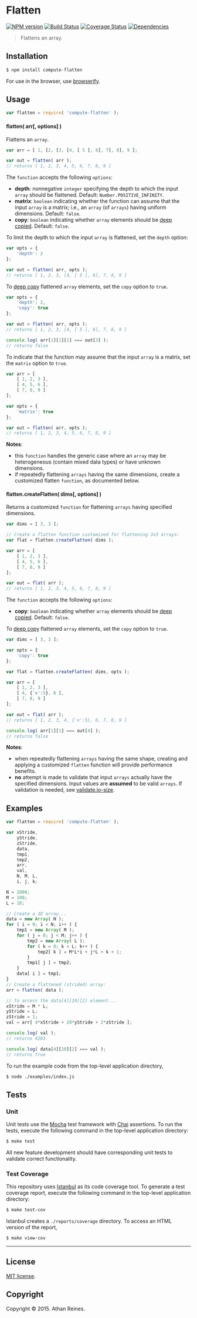 Flatten
===
[![NPM version][npm-image]][npm-url] [![Build Status][travis-image]][travis-url] [![Coverage Status][coveralls-image]][coveralls-url] [![Dependencies][dependencies-image]][dependencies-url]

> Flattens an array.


## Installation

``` bash
$ npm install compute-flatten
```

For use in the browser, use [browserify](https://github.com/substack/node-browserify).


## Usage

``` javascript
var flatten = require( 'compute-flatten' );
```

#### flatten( arr[, options] )

Flattens an `array`.

``` javascript
var arr = [ 1, [2, [3, [4, [ 5 ], 6], 7], 8], 9 ];

var out = flatten( arr );
// returns [ 1, 2, 3, 4, 5, 6, 7, 8, 9 ]
```

The `function` accepts the following `options`:
-	__depth__: nonnegative `integer` specifying the depth to which the input `array` should be flattened. Default: `Number.POSITIVE_INFINITY`.
-	__matrix__: `boolean` indicating whether the function can assume that the input `array` is a matrix; i.e., an `array` (of `arrays`) having uniform dimensions. Default: `false`.
-	__copy__: `boolean` indicating whether `array` elements should be [deep copied](https://github.com/kgryte/utils-copy). Default: `false`.

To limit the depth to which the input `array` is flattened, set the `depth` option:

``` javascript
var opts = {
	'depth': 2	
};

var out = flatten( arr, opts );
// returns [ 1, 2, 3, [4, [ 5 ], 6], 7, 8, 9 ]
```

To [deep copy](https://github.com/kgryte/utils-copy) flattened `array` elements, set the `copy` option to `true`.

``` javascript
var opts = {
	'depth': 2,
	'copy': true
};

var out = flatten( arr, opts );
// returns [ 1, 2, 3, [4, [ 5 ], 6], 7, 8, 9 ]

console.log( arr[1][1][1] === out[3] );
// returns false
```

To indicate that the function may assume that the input `array` is a matrix, set the `matrix` option to `true`.

``` javascript
var arr = [
	[ 1, 2, 3 ],
	[ 4, 5, 6 ],
	[ 7, 8, 9 ]
];

var opts = {
	'matrix': true
};

var out = flatten( arr, opts );
// returns [ 1, 2, 3, 4, 5, 6, 7, 8, 9 ]
```

__Notes__:
-	this `function` handles the generic case where an `array` may be heterogeneous (contain mixed data types) or have unknown dimensions. 
-	if repeatedly flattening `arrays` having the same dimensions, create a customized flatten `function`, as documented below.



#### flatten.createFlatten( dims[, options] )

Returns a customized `function` for flattening `arrays` having specified dimensions.

``` javascript
var dims = [ 3, 3 ];

// Create a flatten function customized for flattening 3x3 arrays:
var flat = flatten.createFlatten( dims );

var arr = [
	[ 1, 2, 3 ],
	[ 4, 5, 6 ],
	[ 7, 8, 9 ]
];

var out = flat( arr );
// returns [ 1, 2, 3, 4, 5, 6, 7, 8, 9 ]
```

The `function` accepts the following `options`:
-	__copy__: `boolean` indicating whether `array` elements should be [deep copied](https://github.com/kgryte/utils-copy). Default: `false`.


To [deep copy](https://github.com/kgryte/utils-copy) flattened `array` elements, set the `copy` option to `true`.

``` javascript
var dims = [ 3, 3 ];

var opts = {
	'copy': true
};

var flat = flatten.createFlatten( dims, opts );

var arr = [
	[ 1, 2, 3 ],
	[ 4, {'x':5}, 6 ],
	[ 7, 8, 9 ]
];

var out = flat( arr );
// returns [ 1, 2, 3, 4, {'x':5}, 6, 7, 8, 9 ]

console.log( arr[1][1] === out[4] );
// returns false
```


__Notes__:
-	when repeatedly flattening `arrays` having the same shape, creating and applying a customized `flatten` function will provide performance benefits.
-	__no__ attempt is made to validate that input `arrays` actually have the specified dimensions. Input values are __assumed__ to be valid `arrays`. If validation is needed, see [validate.io-size](https://github.com/validate-io/size).




## Examples

``` javascript
var flatten = require( 'compute-flatten' );

var xStride,
	yStride,
	zStride,
	data,
	tmp1,
	tmp2,
	arr,
	val,
	N, M, L,
	i, j, k;

N = 1000;
M = 100;
L = 10;

// Create a 3D array...
data = new Array( N );
for ( i = 0; i < N; i++ ) {
	tmp1 = new Array( M );
	for ( j = 0; j < M; j++ ) {
		tmp2 = new Array( L );
		for ( k = 0; k < L; k++ ) {
			tmp2[ k ] = M*L*i + j*L + k + 1;
		}
		tmp1[ j ] = tmp2;
	}
	data[ i ] = tmp1;
}
// Create a flattened (strided) array:
arr = flatten( data );

// To access the data[4][20][2] element...
xStride = M * L;
yStride = L;
zStride = 1;
val = arr[ 4*xStride + 20*yStride + 2*zStride ];

console.log( val );
// returns 4203

console.log( data[4][20][2] === val );
// returns true
```

To run the example code from the top-level application directory,

``` bash
$ node ./examples/index.js
```


## Tests

### Unit

Unit tests use the [Mocha](http://mochajs.org/) test framework with [Chai](http://chaijs.com) assertions. To run the tests, execute the following command in the top-level application directory:

``` bash
$ make test
```

All new feature development should have corresponding unit tests to validate correct functionality.


### Test Coverage

This repository uses [Istanbul](https://github.com/gotwarlost/istanbul) as its code coverage tool. To generate a test coverage report, execute the following command in the top-level application directory:

``` bash
$ make test-cov
```

Istanbul creates a `./reports/coverage` directory. To access an HTML version of the report,

``` bash
$ make view-cov
```


---
## License

[MIT license](http://opensource.org/licenses/MIT). 


## Copyright

Copyright &copy; 2015. Athan Reines.


[npm-image]: http://img.shields.io/npm/v/compute-flatten.svg
[npm-url]: https://npmjs.org/package/compute-flatten

[travis-image]: http://img.shields.io/travis/compute-io/flatten/master.svg
[travis-url]: https://travis-ci.org/compute-io/flatten

[coveralls-image]: https://img.shields.io/coveralls/compute-io/flatten/master.svg
[coveralls-url]: https://coveralls.io/r/compute-io/flatten?branch=master

[dependencies-image]: http://img.shields.io/david/compute-io/flatten.svg
[dependencies-url]: https://david-dm.org/compute-io/flatten

[dev-dependencies-image]: http://img.shields.io/david/dev/compute-io/flatten.svg
[dev-dependencies-url]: https://david-dm.org/dev/compute-io/flatten

[github-issues-image]: http://img.shields.io/github/issues/compute-io/flatten.svg
[github-issues-url]: https://github.com/compute-io/flatten/issues
